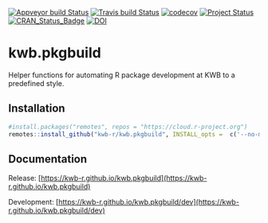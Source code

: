 [![Appveyor build Status](https://ci.appveyor.com/api/projects/status/github/KWB-R/kwb.pkgbuild?branch=master&svg=true)](https://ci.appveyor.com/project/KWB-R/kwb-pkgbuild/branch/master)
[![Travis build Status](https://travis-ci.com/KWB-R/kwb.pkgbuild.svg?branch=master)](https://travis-ci.com/KWB-R/kwb.pkgbuild)
[![codecov](https://codecov.io/github/KWB-R/kwb.pkgbuild/branch/master/graphs/badge.svg)](https://codecov.io/github/KWB-R/kwb.pkgbuild)
[![Project Status](https://img.shields.io/badge/lifecycle-experimental-orange.svg)](https://www.tidyverse.org/lifecycle/#experimental)
[![CRAN_Status_Badge](https://www.r-pkg.org/badges/version/kwb.pkgbuild)]()
[![DOI](https://zenodo.org/badge/DOI/10.5281/zenodo.3387180.svg)](https://doi.org/10.5281/zenodo.3387180)

# kwb.pkgbuild

Helper functions for automating R package development at KWB
to a predefined style.

## Installation

```r
#install.packages("remotes", repos = "https://cloud.r-project.org")
remotes::install_github("kwb-r/kwb.pkgbuild", INSTALL_opts =  c('--no-multiarch'))
```

## Documentation

Release: [https://kwb-r.github.io/kwb.pkgbuild](https://kwb-r.github.io/kwb.pkgbuild)

Development: [https://kwb-r.github.io/kwb.pkgbuild/dev](https://kwb-r.github.io/kwb.pkgbuild/dev)
